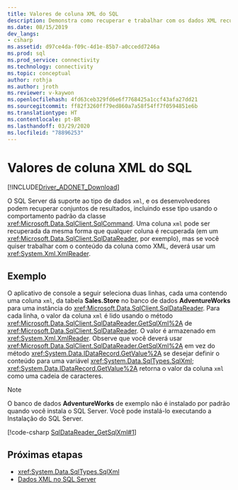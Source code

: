 ```yaml
---
title: Valores de coluna XML do SQL
description: Demonstra como recuperar e trabalhar com os dados XML recuperados do SQL Server.
ms.date: 08/15/2019
dev_langs:
- csharp
ms.assetid: d97ce4da-f09c-4d1e-85b7-a0ccedd7246a
ms.prod: sql
ms.prod_service: connectivity
ms.technology: connectivity
ms.topic: conceptual
author: rothja
ms.author: jroth
ms.reviewer: v-kaywon
ms.openlocfilehash: 4fd63ceb329fd6e6f7768425a1ccf43afa27dd21
ms.sourcegitcommit: ff82f3260ff79ed860a7a58f54ff7f0594851e6b
ms.translationtype: HT
ms.contentlocale: pt-BR
ms.lasthandoff: 03/29/2020
ms.locfileid: "78896253"
---
```

# <a name="sql-xml-column-values"></a>Valores de coluna XML do SQL

[!INCLUDE[Driver_ADONET_Download](../../../includes/driver_adonet_download.md)]

O SQL Server dá suporte ao tipo de dados `xml`, e os desenvolvedores podem recuperar conjuntos de resultados, incluindo esse tipo usando o comportamento padrão da classe <xref:Microsoft.Data.SqlClient.SqlCommand>. Uma coluna `xml` pode ser recuperada da mesma forma que qualquer coluna é recuperada (em um <xref:Microsoft.Data.SqlClient.SqlDataReader>, por exemplo), mas se você quiser trabalhar com o conteúdo da coluna como XML, deverá usar um <xref:System.Xml.XmlReader>.  
  
## <a name="example"></a>Exemplo  
O aplicativo de console a seguir seleciona duas linhas, cada uma contendo uma coluna `xml`, da tabela **Sales.Store** no banco de dados **AdventureWorks** para uma instância do <xref:Microsoft.Data.SqlClient.SqlDataReader>. Para cada linha, o valor da coluna `xml` é lido usando o método <xref:Microsoft.Data.SqlClient.SqlDataReader.GetSqlXml%2A> de <xref:Microsoft.Data.SqlClient.SqlDataReader>. O valor é armazenado em <xref:System.Xml.XmlReader>. Observe que você deverá usar <xref:Microsoft.Data.SqlClient.SqlDataReader.GetSqlXml%2A> em vez do método <xref:System.Data.IDataRecord.GetValue%2A> se desejar definir o conteúdo para uma variável <xref:System.Data.SqlTypes.SqlXml>; <xref:System.Data.IDataRecord.GetValue%2A> retorna o valor da coluna `xml` como uma cadeia de caracteres.  
  
> [!NOTE]
>  O banco de dados **AdventureWorks** de exemplo não é instalado por padrão quando você instala o SQL Server. Você pode instalá-lo executando a Instalação do SQL Server.  
  
[!code-csharp [SqlDataReader_GetSqlXml#1](~/../sqlclient/doc/samples/SqlDataReader_GetSqlXml.cs#1)]
  
## <a name="next-steps"></a>Próximas etapas
- <xref:System.Data.SqlTypes.SqlXml>
- [Dados XML no SQL Server](xml-data-sql-server.md)
